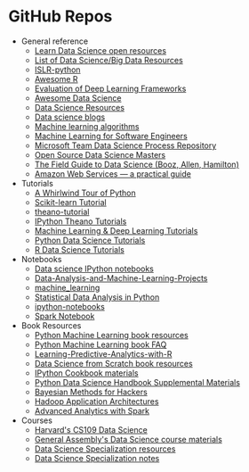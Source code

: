 # GitHub Repos

- General reference
    + [Learn Data Science open resources](https://github.com/nborwankar/LearnDataScience)
    + [List of Data Science/Big Data Resources](https://github.com/chaconnewu/free-data-science-books)
    + [ISLR-python](https://github.com/JWarmenhoven/ISLR-python)
    + [Awesome R](https://github.com/qinwf/awesome-R)
    + [Evaluation of Deep Learning Frameworks](https://github.com/zer0n/deepframeworks)
    + [Awesome Data Science](https://github.com/bulutyazilim/awesome-datascience)
    + [Data Science Resources](https://github.com/jonathan-bower/DataScienceResources)
    + [Data science blogs](https://github.com/rushter/data-science-blogs)
    + [Machine learning algorithms](https://github.com/rushter/MLAlgorithms)
    + [Machine Learning for Software Engineers](https://github.com/ZuzooVn/machine-learning-for-software-engineers)
    - [Microsoft Team Data Science Process Repository](https://github.com/Azure/Microsoft-TDSP)
    - [Open Source Data Science Masters](https://github.com/datasciencemasters)
    - [The Field Guide to Data Science (Booz, Allen, Hamilton)](https://github.com/booz-allen-hamilton/The-Field-Guide-to-Data-Science)
    - [Amazon Web Services — a practical guide](https://github.com/open-guides/og-aws)
- Tutorials
    + [A Whirlwind Tour of Python](https://github.com/jakevdp/WhirlwindTourOfPython)
    + [Scikit-learn Tutorial](https://github.com/jakevdp/sklearn_tutorial)
    + [theano-tutorial](https://github.com/craffel/theano-tutorial)
    + [IPython Theano Tutorials](https://github.com/jaberg/IPythonTheanoTutorials)
    + [Machine Learning & Deep Learning Tutorials](https://github.com/ujjwalkarn/Machine-Learning-Tutorials)
    + [Python Data Science Tutorials](https://github.com/ujjwalkarn/DataSciencePython)
    + [R Data Science Tutorials](https://github.com/ujjwalkarn/DataScienceR)
- Notebooks
    + [Data science IPython notebooks](https://github.com/donnemartin/data-science-ipython-notebooks)
    + [Data-Analysis-and-Machine-Learning-Projects](https://github.com/rhiever/Data-Analysis-and-Machine-Learning-Projects/blob/master/example-data-science-notebook/Example%20Machine%20Learning%20Notebook.ipynb)
    + [machine_learning](https://github.com/masinoa/machine_learning)
    + [Statistical Data Analysis in Python](https://github.com/fonnesbeck/statistical-analysis-python-tutorial)
    + [ipython-notebooks](https://github.com/jdwittenauer/ipython-notebooks)
    + [Spark Notebook](https://github.com/andypetrella/spark-notebook)
- Book Resources
    + [Python Machine Learning book resources](https://github.com/rasbt/python-machine-learning-book)
    + [Python Machine Learning book FAQ](https://github.com/rasbt/python-machine-learning-book/tree/master/faq)
    + [Learning-Predictive-Analytics-with-R](https://github.com/PacktPublishing/Learning-Predictive-Analytics-with-R)
    + [Data Science from Scratch book resources](https://github.com/joelgrus/data-science-from-scratch)
    + [IPython Cookbook materials](https://github.com/ipython-books/cookbook-code)
    + [Python Data Science Handbook Supplemental Materials](https://github.com/jakevdp/PythonDataScienceHandbook)
    + [Bayesian Methods for Hackers](https://github.com/CamDavidsonPilon/Probabilistic-Programming-and-Bayesian-Methods-for-Hackers)
    + [Hadoop Application Architectures](https://github.com/hadooparchitecturebook/hadoop-arch-book)
    + [Advanced Analytics with Spark](https://github.com/sryza/aas)
- Courses
    + [Harvard's CS109 Data Science](https://github.com/cs109)
    + [General Assembly's Data Science course materials](https://github.com/justmarkham/DAT8)
    + [Data Science Specialization resources](https://github.com/DataScienceSpecialization/courses)
    + [Data Science Specialization notes](https://github.com/sux13/DataScienceSpCourseNotes)